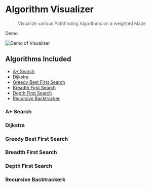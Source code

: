 # Algorithm Visualizer
> Visualize various Pathfinding Algorithms on a weighted Maze

Demo

![Demo of Visualizer]('./../AlgoVisualizer.gif')

## Algorithms Included
* [A* Search](https://en.wikipedia.org/wiki/A*_search_algorithm)
* [Dijkstra](https://en.wikipedia.org/wiki/Dijkstra%27s_algorithm)
* [Greedy Best First Search](https://en.wikipedia.org/wiki/Best-first_search#Greedy_BFS)
* [Breadth First Search](https://en.wikipedia.org/wiki/Breadth-first_search)
* [Depth First Search](https://en.wikipedia.org/wiki/Depth-first_search)
* [Recursive Backtracker](https://en.wikipedia.org/wiki/Maze_generation_algorithm#Recursive_backtracker)

### A* Search
### Dijkstra
### Greedy Best First Search
### Breadth First Search
### Depth First Search
### Recursive Backtrackerk


